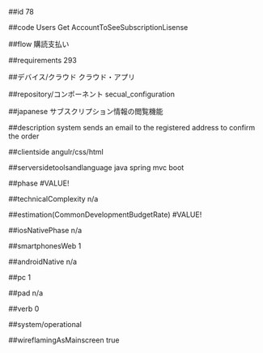 ##id
78

##code
Users Get AccountToSeeSubscriptionLisense

##flow
購読支払い

##requirements
293

##デバイス/クラウド
クラウド・アプリ

##repository/コンポーネント
secual_configuration

##japanese
サブスクリプション情報の閲覧機能

##description
system sends an email to the registered address to confirm the order

##clientside
angulr/css/html

##serversidetoolsandlanguage
java spring mvc boot

##phase
#VALUE!

##technicalComplexity
n/a

##estimation(CommonDevelopmentBudgetRate)
#VALUE!

##iosNativePhase
n/a

##smartphonesWeb
1

##androidNative
n/a

##pc
1

##pad
n/a

##verb
0

##system/operational


##wireflamingAsMainscreen
true